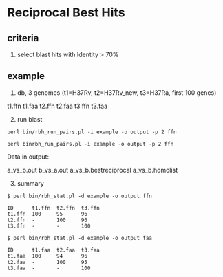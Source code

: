 # Reciprocal Best Hits

## criteria
1. select blast hits with Identity > 70%

## example

1. db, 3 genomes (t1=H37Rv, t2=H37Rv_new, t3=H37Ra, first 100 genes)

t1.ffn
t1.faa
t2.ffn
t2.faa
t3.ffn
t3.faa

2. run blast

```
perl bin/rbh_run_pairs.pl -i example -o output -p 2 ffn

perl binrbh_run_pairs.pl -i example -o output -p 2 ffn
```

Data in output:

a_vs_b.out
b_vs_a.out
a_vs_b.bestreciprocal
a_vs_b.homolist


3. summary

```
$ perl bin/rbh_stat.pl -d example -o output ffn

ID      t1.ffn  t2.ffn  t3.ffn
t1.ffn  100     95      96
t2.ffn  -       100     96
t3.ffn  -       -       100

$ perl bin/rbh_stat.pl -d example -o output faa

ID      t1.faa  t2.faa  t3.faa
t1.faa  100     94      96
t2.faa  -       100     95
t3.faa  -       -       100

```
